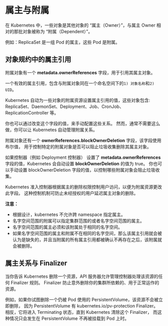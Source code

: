 # 属主与附属

在 Kubernetes 中，一些对象是其他对象的 “属主（Owner）”，与属主 Owner 相对的那批对象被称为 “附属（Dependent）”。

例如：ReplicaSet 是一组 Pod 的属主，这些 Pod 是附属。

## 对象规约中的属主引用

附属对象有一个 **metadata.ownerReferences** 字段，用于引用其属主对象。

一个有效的属主引用，包含与附属对象同在一个命名空间下的`1) 对象名称`和`2) UID`。

Kubernetes 自动为一些对象的附属资源设置属主引用的值，这些对象包含: ReplicaSet、DaemonSet、Deployment、Job、CronJob、ReplicationController 等。

你也可以通过改变这个字段的值，来手动配置这些关系。 然而，通常不需要这么做，你可以让 Kubernetes 自动管理附属关系。

附属对象还有一个 **ownerReferences.blockOwnerDeletion** 字段，该字段使用布尔值， 用于控制特定的附属对象是否可以阻止垃圾收集删除其属主对象。

如果控制器（例如 Deployment 控制器） 设置了 **metadata.ownerReferences** 字段的值，Kubernetes 会自动设置 **blockOwnerDeletion** 的值为 true。 你也可以手动设置 blockOwnerDeletion 字段的值，以控制哪些附属对象会阻止垃圾收集。

Kubernetes 准入控制器根据属主的删除权限控制用户访问，以便为附属资源更改此字段。 这种控制机制可防止未经授权的用户延迟属主对象的删除。

**注意：**

- 根据设计，kubernetes 不允许跨 namespace 指定属主。
- 名字空间范围的附属可以指定集群范围的或者名字空间范围的属主。
- 名字空间范围的属主必须和该附属处于相同的名字空间。
- 如果名字空间范围的属主和附属不在相同的名字空间，那么该属主引用就会被认为是缺失的，并且当附属的所有属主引用都被确认不再存在之后，该附属就会被删除。

## 属主关系与 Finalizer

当你告诉 Kubernetes 删除一个资源，API 服务器允许管理控制器处理该资源的任何 Finalizer 规则。 Finalizer 防止意外删除你的集群所依赖的、用于正常运作的资源。 

例如，如果你试图删除一个仍被 Pod 使用的 PersistentVolume，该资源不会被立即删除， 因为 PersistentVolume 有 kubernetes.io/pv-protection Finalizer。 相反，它将进入 Terminating 状态，直到 Kubernetes 清除这个 Finalizer， 而这种情况只会发生在 PersistentVolume 不再被挂载到 Pod 上时。
